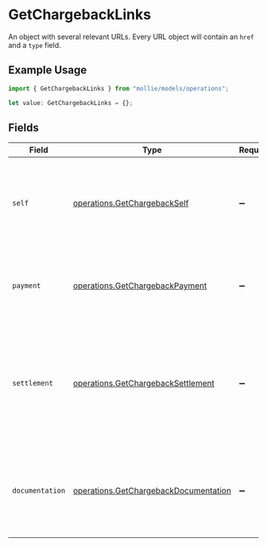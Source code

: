 # GetChargebackLinks

An object with several relevant URLs. Every URL object will contain an `href` and a `type` field.

## Example Usage

```typescript
import { GetChargebackLinks } from "mollie/models/operations";

let value: GetChargebackLinks = {};
```

## Fields

| Field                                                                                                                           | Type                                                                                                                            | Required                                                                                                                        | Description                                                                                                                     |
| ------------------------------------------------------------------------------------------------------------------------------- | ------------------------------------------------------------------------------------------------------------------------------- | ------------------------------------------------------------------------------------------------------------------------------- | ------------------------------------------------------------------------------------------------------------------------------- |
| `self`                                                                                                                          | [operations.GetChargebackSelf](../../models/operations/getchargebackself.md)                                                    | :heavy_minus_sign:                                                                                                              | In v2 endpoints, URLs are commonly represented as objects with an `href` and `type` field.                                      |
| `payment`                                                                                                                       | [operations.GetChargebackPayment](../../models/operations/getchargebackpayment.md)                                              | :heavy_minus_sign:                                                                                                              | The API resource URL of the [payment](get-payment) that this chargeback belongs to.                                             |
| `settlement`                                                                                                                    | [operations.GetChargebackSettlement](../../models/operations/getchargebacksettlement.md)                                        | :heavy_minus_sign:                                                                                                              | The API resource URL of the [settlement](get-settlement) this chargeback has been settled with. Not present if not yet settled. |
| `documentation`                                                                                                                 | [operations.GetChargebackDocumentation](../../models/operations/getchargebackdocumentation.md)                                  | :heavy_minus_sign:                                                                                                              | In v2 endpoints, URLs are commonly represented as objects with an `href` and `type` field.                                      |